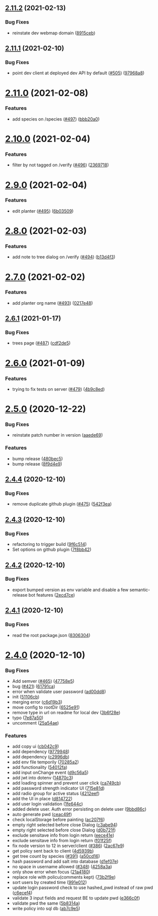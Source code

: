 ## [2.11.2](https://github.com/Greenstand/treetracker-admin/compare/v2.11.1...v2.11.2) (2021-02-13)


### Bug Fixes

* reinstate dev webmap domain ([8915ceb](https://github.com/Greenstand/treetracker-admin/commit/8915ceb2d070a0836c0cf3a6e23f7d9393de31f9))

## [2.11.1](https://github.com/Greenstand/treetracker-admin/compare/v2.11.0...v2.11.1) (2021-02-10)


### Bug Fixes

* point dev client at deployed dev API by default ([#505](https://github.com/Greenstand/treetracker-admin/issues/505)) ([97968a8](https://github.com/Greenstand/treetracker-admin/commit/97968a8a8fff2cca3ad92cfd3317c6ab191fa7fb))

# [2.11.0](https://github.com/Greenstand/treetracker-admin/compare/v2.10.0...v2.11.0) (2021-02-08)


### Features

* add species on /species ([#497](https://github.com/Greenstand/treetracker-admin/issues/497)) ([bbb20a0](https://github.com/Greenstand/treetracker-admin/commit/bbb20a06aafa6f49ce6799d5e45e7a7f9108c1e2))

# [2.10.0](https://github.com/Greenstand/treetracker-admin/compare/v2.9.0...v2.10.0) (2021-02-04)


### Features

* filter by not tagged on /verify ([#496](https://github.com/Greenstand/treetracker-admin/issues/496)) ([2369718](https://github.com/Greenstand/treetracker-admin/commit/236971823232a40c64b2332603d1b6272c62dbe5))

# [2.9.0](https://github.com/Greenstand/treetracker-admin/compare/v2.8.0...v2.9.0) (2021-02-04)


### Features

* edit planter ([#495](https://github.com/Greenstand/treetracker-admin/issues/495)) ([6b03509](https://github.com/Greenstand/treetracker-admin/commit/6b03509027cd126901641d2016e6c589ab56009e))

# [2.8.0](https://github.com/Greenstand/treetracker-admin/compare/v2.7.0...v2.8.0) (2021-02-03)


### Features

* add note to tree dialog on /verify ([#494](https://github.com/Greenstand/treetracker-admin/issues/494)) ([b13d4f3](https://github.com/Greenstand/treetracker-admin/commit/b13d4f3b162435bc14462f7ee6392926bec4e05b))

# [2.7.0](https://github.com/Greenstand/treetracker-admin/compare/v2.6.1...v2.7.0) (2021-02-02)


### Features

* add planter org name ([#493](https://github.com/Greenstand/treetracker-admin/issues/493)) ([0217e48](https://github.com/Greenstand/treetracker-admin/commit/0217e48a1646e0379eb435798fc1a6abf5747250))

## [2.6.1](https://github.com/Greenstand/treetracker-admin/compare/v2.6.0...v2.6.1) (2021-01-17)


### Bug Fixes

* trees page ([#487](https://github.com/Greenstand/treetracker-admin/issues/487)) ([cdf2de5](https://github.com/Greenstand/treetracker-admin/commit/cdf2de5f42c6ca9590a30706ebde96193f822ef8))

# [2.6.0](https://github.com/Greenstand/treetracker-admin/compare/v2.5.0...v2.6.0) (2021-01-09)


### Features

* trying to fix tests on server ([#479](https://github.com/Greenstand/treetracker-admin/issues/479)) ([4b9c8ed](https://github.com/Greenstand/treetracker-admin/commit/4b9c8edfd916664cf6065cc620360daa223acfe4))

# [2.5.0](https://github.com/Greenstand/treetracker-admin/compare/v2.4.4...v2.5.0) (2020-12-22)


### Bug Fixes

* reinstate patch number in version ([aaede69](https://github.com/Greenstand/treetracker-admin/commit/aaede6972e5004256e2fcffc625f99c9e36a5e4a))


### Features

* bump release ([480bec5](https://github.com/Greenstand/treetracker-admin/commit/480bec538eb9ba98765753470d670f72082fa797))
* bump release ([8f9d4e9](https://github.com/Greenstand/treetracker-admin/commit/8f9d4e9688432daba0573fa72dc90dbecd771e61))

## [2.4.4](https://github.com/Greenstand/treetracker-admin/compare/v2.4.3...v2.4.4) (2020-12-10)


### Bug Fixes

* remove duplicate github plugin ([#475](https://github.com/Greenstand/treetracker-admin/issues/475)) ([542f3ea](https://github.com/Greenstand/treetracker-admin/commit/542f3ea7dfda61143a7a5fe06431a5cc29f392ac))

## [2.4.3](https://github.com/Greenstand/treetracker-admin/compare/v2.4.2...v2.4.3) (2020-12-10)


### Bug Fixes

* refactoring to trigger build ([9f6c514](https://github.com/Greenstand/treetracker-admin/commit/9f6c5140c44cdff9d2c5c8a0a4f39857e9ea51a2))
* Set options on github plugin ([7f8bb42](https://github.com/Greenstand/treetracker-admin/commit/7f8bb42e71d7f05a483fec93e55dd28384b31b9d))

## [2.4.2](https://github.com/Greenstand/treetracker-admin/compare/v2.4.1...v2.4.2) (2020-12-10)


### Bug Fixes

* export bumped version as env variable and disable a few semantic-release bot features ([2ecd7ce](https://github.com/Greenstand/treetracker-admin/commit/2ecd7ce2153d843fa83b0f7c02ba96d73b99400f))

## [2.4.1](https://github.com/Greenstand/treetracker-admin/compare/v2.4.0...v2.4.1) (2020-12-10)


### Bug Fixes

* read the root package.json ([8306304](https://github.com/Greenstand/treetracker-admin/commit/8306304ff40b76305e03f37b271e7e1b1b281390))

# [2.4.0](https://github.com/Greenstand/treetracker-admin/compare/v2.3.0...v2.4.0) (2020-12-10)


### Bug Fixes

* Add semver ([#465](https://github.com/Greenstand/treetracker-admin/issues/465)) ([47758e5](https://github.com/Greenstand/treetracker-admin/commit/47758e543dab28c99b79dd42b3b04033a2116dba))
* bug ([#421](https://github.com/Greenstand/treetracker-admin/issues/421)) ([61791ca](https://github.com/Greenstand/treetracker-admin/commit/61791cae0d9f4cfeff4bfbfdc9999170e87bd958))
* error when validate user password ([ad00dd8](https://github.com/Greenstand/treetracker-admin/commit/ad00dd8a426680fdbf0df98a22bd155da2d262f1))
* init ([51106cb](https://github.com/Greenstand/treetracker-admin/commit/51106cb94640b7d6fb82ef6abf0198a71039ea3b))
* merging error ([c6d19b3](https://github.com/Greenstand/treetracker-admin/commit/c6d19b3d13ec27a0fb5e60115db2695c68574039))
* move config to rootDir ([6525e91](https://github.com/Greenstand/treetracker-admin/commit/6525e91527bd68b1f49f4f68de184bea1b65f9fc))
* remove type in url on readme for local dev ([3b6f28e](https://github.com/Greenstand/treetracker-admin/commit/3b6f28e733e7ada5594ae5bf7169f52db7297d19))
* typo ([7e87a50](https://github.com/Greenstand/treetracker-admin/commit/7e87a505d3efc0c312780d214336ca9e013f0a39))
* uncomment ([25a54ae](https://github.com/Greenstand/treetracker-admin/commit/25a54ae77fa5919faae6da17369984a4c6c5487b))


### Features

* add copy ui ([cb042c9](https://github.com/Greenstand/treetracker-admin/commit/cb042c9757b144f418d43f5b31effcee3df234fb))
* add dependency ([9779948](https://github.com/Greenstand/treetracker-admin/commit/9779948925fcb0f8d6485993058cfda10ebba5de))
* add dependency ([c2996db](https://github.com/Greenstand/treetracker-admin/commit/c2996dbf2a62d34b442f2db6c4221eb20c942e7c))
* add env file temporily ([70285a2](https://github.com/Greenstand/treetracker-admin/commit/70285a2f64678cfd2d0612e52406be7d2dd7937e))
* add functionality ([54012fa](https://github.com/Greenstand/treetracker-admin/commit/54012faa9fc8dc295611dd212bbb36d796b564e5))
* add input onChange event ([d9c56a5](https://github.com/Greenstand/treetracker-admin/commit/d9c56a5149962726073c202ea6eef4ddec13ed06))
* add jwt into dotenv ([14870c3](https://github.com/Greenstand/treetracker-admin/commit/14870c3b7bc8c62ef7199ea6c7f39d33106ee370))
* add loading spinner and prevent user click ([ca749cb](https://github.com/Greenstand/treetracker-admin/commit/ca749cb95d892e8573c7b69d18725607cd42c5b9))
* add password strength indicator UI ([715e81d](https://github.com/Greenstand/treetracker-admin/commit/715e81d54c7f01f2fd2e2dbd6c13b04ccdd9913b))
* add radio group for active status ([4212eef](https://github.com/Greenstand/treetracker-admin/commit/4212eeffde5ebd9b066c952642dad6f59c97372a))
* add the UI in place ([d814722](https://github.com/Greenstand/treetracker-admin/commit/d814722ca458d9b1ce1ebf3ac15b124ac338bd3c))
* add user login validation ([1fe644c](https://github.com/Greenstand/treetracker-admin/commit/1fe644c5a2275d0216bbf278171cf776d1beb912))
* added delete user. Auth error persisting on delete user ([9bbd86c](https://github.com/Greenstand/treetracker-admin/commit/9bbd86ca2bebd5302f804ffade8148f4372846ac))
* auto generate pwd ([ceac49f](https://github.com/Greenstand/treetracker-admin/commit/ceac49f8ddc59c6b444cbe8cb0f4a99e1b5c9692))
* check localStorage before painting ([ac207f6](https://github.com/Greenstand/treetracker-admin/commit/ac207f657bcf64290f746e675bf700b2db58e08a))
* empty right selected before close Dialog ([c3abe94](https://github.com/Greenstand/treetracker-admin/commit/c3abe946db97cc674ec0ab086fb351c32ea8a71e))
* empty right selected before close Dialog ([d0b721f](https://github.com/Greenstand/treetracker-admin/commit/d0b721f1a5c7b4e8f3592bec3b211e7b6d748b27))
* exclude sensitave info from login return ([eece41e](https://github.com/Greenstand/treetracker-admin/commit/eece41e56a2a30028949ac7958faa83a6c69df81))
* exclude sensitave info from login return ([f01f25f](https://github.com/Greenstand/treetracker-admin/commit/f01f25f7dba9e8bb4ca338662d6854cc7a6085ed))
* fix node version to 12 in server/client ([#386](https://github.com/Greenstand/treetracker-admin/issues/386)) ([2ac67e9](https://github.com/Greenstand/treetracker-admin/commit/2ac67e9d534fc365348458e265327c227fa66326))
* get policy sent back to client ([4d5939b](https://github.com/Greenstand/treetracker-admin/commit/4d5939be08e3bc7b41f294b3513507237348d7cf))
* get tree count by species ([#391](https://github.com/Greenstand/treetracker-admin/issues/391)) ([a50cd16](https://github.com/Greenstand/treetracker-admin/commit/a50cd169575758a569c7d594fea0e3387af24fbe))
* hash password and add salt into database ([d1ef07e](https://github.com/Greenstand/treetracker-admin/commit/d1ef07ebf3331f21d04a8b8e2724e41ed540b774))
* no space in username allowed ([#348](https://github.com/Greenstand/treetracker-admin/issues/348)) ([4258a3a](https://github.com/Greenstand/treetracker-admin/commit/4258a3a132cc92d52014e585a8db1e130415c388))
* only show error when focus ([21a4180](https://github.com/Greenstand/treetracker-admin/commit/21a418088c21a06c4445c77c10841784fda69386))
* replace role with policu(comments kept) ([73b2f9e](https://github.com/Greenstand/treetracker-admin/commit/73b2f9e2810daf3bd1b4f8eb32e75bb9b199f72c))
* sort users by created time ([991e012](https://github.com/Greenstand/treetracker-admin/commit/991e012bcfebc3bea5097f8e62a0a44fccae9315))
* update login password check to use hashed_pwd instead of raw pwd ([c6ecef4](https://github.com/Greenstand/treetracker-admin/commit/c6ecef4ec595df638ef8f2c0a24e1ca251586070))
* validate 3 input fields and request BE to update pwd ([e366c0f](https://github.com/Greenstand/treetracker-admin/commit/e366c0f1a632ef336e3dd134ab4d5e5af830cfaa))
* validate pwd the same ([5b8314a](https://github.com/Greenstand/treetracker-admin/commit/5b8314a7770396e7be36cd79d85610f1bccc7539))
* write policy into sql db ([ab7c9e5](https://github.com/Greenstand/treetracker-admin/commit/ab7c9e5c8811825b1786649d02ea58ed64076da1))

